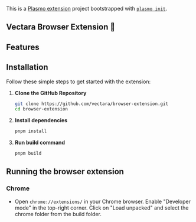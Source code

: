 This is a [Plasmo extension](https://docs.plasmo.com/) project bootstrapped with [`plasmo init`](https://www.npmjs.com/package/plasmo).

## Vectara Browser Extension 🚀

## Features

## Installation
Follow these simple steps to get started with the extension:

1. **Clone the GitHub Repository**
    ```bash
    git clone https://github.com/vectara/browser-extension.git
    cd browser-extension
    ```
2. **Install dependencies**
    ```bash
    pnpm install
    ```
3. **Run build command**
    ```bash
    pnpm build
    ```

## Running the browser extension

### Chrome
- Open `chrome://extensions/` in your Chrome browser.
  Enable "Developer mode" in the top-right corner.
  Click on "Load unpacked" and select the chrome folder from the  build folder.